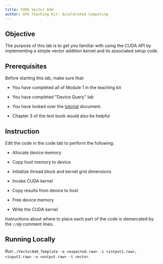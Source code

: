 ```yaml
---
title: CUDA Vector Add
author: GPU Teaching Kit: Accelerated Computing
---
```


## Objective

The purpose of this lab is to get you familiar with using the CUDA API by implementing a simple vector addition kernel and its associated setup code.

## Prerequisites

Before starting this lab, make sure that:

* You have completed all of Module 1 in the teaching kit

* You have completed "Device Query" lab

* You have looked over the [tutorial](/help) document.

* Chapter 3 of the text book would also be helpful

## Instruction

Edit the code in the code tab to perform the following:

* Allocate device memory

* Copy host memory to device

* Initialize thread block and kernel grid dimensions

* Invoke CUDA kernel

* Copy results from device to host

* Free device memory

* Write the CUDA kernel

Instructions about where to place each part of the code is
demarcated by the `//@@` comment lines.

## Running Locally

Run `./VectorAdd_Template -e <expected.raw> -i <intput1.raw>,<input2.raw> -o <output.raw> -t vector`.
